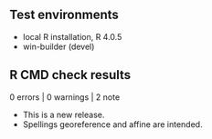 ## Test environments
* local R installation, R 4.0.5
* win-builder (devel)

## R CMD check results

0 errors | 0 warnings | 2 note

* This is a new release.
* Spellings georeference and affine are intended. 
